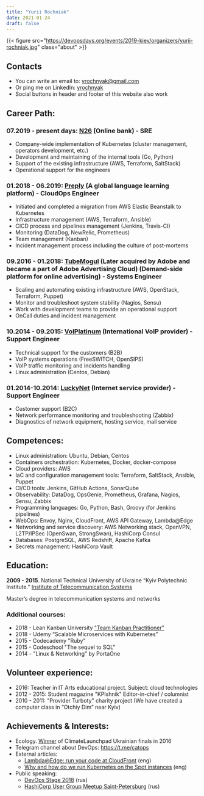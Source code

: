 ```yaml
---
title: "Yurii Rochniak"
date: 2021-01-24
draft: false
---
```


{{< figure src="https://devopsdays.org/events/2019-kiev/organizers/yurii-rochniak.jpg" class="about" >}}

## Contacts

* You can write an email to: yrochnyak@gmail.com
* Or ping me on LinkedIn: [yrochnyak](https://www.linkedin.com/in/yrochnyak/)
* Social buttons in header and footer of this website also work

## Career Path:

### 07.2019 - present days: [N26](https://n26.com) (Online bank) - SRE

- Company-wide implementation of Kubernetes (cluster management, operators development, etc.)
- Development and maintaining of the internal tools (Go, Python)
- Support of the existing infrastructure (AWS, Terraform, SaltStack)
- Operational support for the engineers

### 01.2018 - 06.2019: [Preply](https://preply.com) (A global language learning platform) - CloudOps Engineer
- Initiated and completed a migration from AWS Elastic Beanstalk to Kubernetes 
- Infrastructure management (AWS, Terraform, Ansible)
- CICD process and pipelines management (Jenkins, Travis-CI)
- Monitoring (DataDog, NewRelic, Prometheus)
- Team management (Kanban)
- Incident management process including the culture of post-mortems

### 09.2016 - 01.2018: [TubeMogul](https://advertising.adobe.com/) (Later acquired by Adobe and became a part of Adobe Advertising Cloud) (Demand-side platform for online advertising) - Systems Engineer
- Scaling and automating existing infrastructure (AWS, OpenStack, Terraform, Puppet)
- Monitor and troubleshoot system stability (Nagios, Sensu)
- Work with development teams to provide an operational support
- OnCall duties and incident management

### 10.2014 - 09.2015: [VoIPlatinum](https://portal.voiplatinum.com/) (International VoIP provider) - Support Engineer
- Technical support for the customers (B2B)
- VoIP systems operations (FreeSWITCH, OpenSIPS)
- VoIP traffic monitoring and incidents handling
- Linux administration (Centos, Debian)

### 01.2014-10.2014: [LuckyNet](https://www.lucky.net/en.html) (Internet service provider) - Support Engineer
- Customer support (B2C)
- Network performance monitoring and troubleshooting (Zabbix)
- Diagnostics of network equipment, hosting service, mail service

## Competences:
- Linux administration: Ubuntu, Debian, Centos
- Containers orchestration: Kubernetes, Docker, docker-compose
- Cloud providers: AWS
- IaC and configuration management tools: Terraform, SaltStack, Ansible, Puppet
- CI/CD tools: Jenkins, GitHub Actions, SonarQube
- Observability: DataDog, OpsGenie, Prometheus, Grafana, Nagios, Sensu, Zabbix
- Programming languages: Go, Python, Bash, Groovy (for Jenkins pipelines)
- WebOps: Envoy, Nginx, CloudFront, AWS API Gateway, Lambda@Edge
- Networking and service discovery: AWS Networking stack, OpenVPN, L2TP/IPSec (OpenSwan, StrongSwan), HashiCorp Consul
- Databases: PostgreSQL, AWS Redshift, Apache Kafka
- Secrets management: HashiCorp Vault

## Education:
**2009 - 2015**. National Technical University of Ukraine “Kyiv Polytechnic Institute.” [Institute of Telecommunication Systems](https://kpi.ua/en/its)

Master’s degree in telecommunication systems and networks

### Additional courses:
- 2018 - Lean Kanban University ["Team Kanban Practitioner"](https://edu.kanban.university/users/yurii-rochniak)
- 2018 - Udemy “Scalable Microservices with Kubernetes”
- 2015 - Codecademy "Ruby"
- 2015 - Codeschool "The sequel to SQL"
- 2014 - "Linux & Networking" by PortaOne

## Volunteer experience:
- 2016: Teacher in IT Arts educational project. Subject: cloud technologies
- 2012 - 2015: Student magazine "KPIshnik" Editor-in-chief / columnist
- 2010 - 2011: "Provider Turboty" charity project (We have created a computer class in “Otchiy Dim” near Kyiv)

## Achievements & Interests:
- Ecology. [Winner](https://climatelaunchpad.org/finalists/zamza/) of ClimateLaunchpad Ukrainian finals in 2016
- Telegram channel about DevOps: https://t.me/catops
- External articles:
    - [Lambda@Edge: run your code at CloudFront](https://bit.ly/2LiRjOJ) (eng)
    - [Why and how do we run Kubernetes on the Spot instances](https://bit.ly/2zYnCxF) (eng)
- Public speaking:
    - [DevOps Stage 2018](https://bit.ly/2EzLMCR) (rus)
    - [HashiCorp User Group Meetup Saint-Petersburg](https://youtu.be/sUl4s6IV6wc) (rus)

